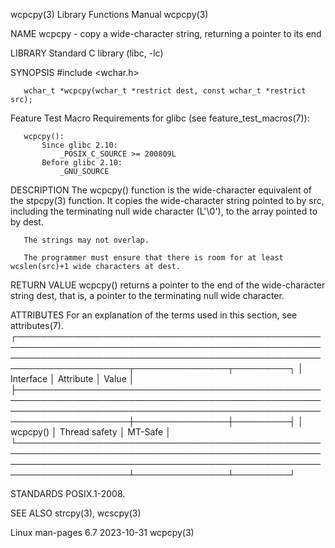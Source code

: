 wcpcpy(3)                                                                                 Library Functions Manual                                                                                wcpcpy(3)

NAME
       wcpcpy - copy a wide-character string, returning a pointer to its end

LIBRARY
       Standard C library (libc, -lc)

SYNOPSIS
       #include <wchar.h>

       wchar_t *wcpcpy(wchar_t *restrict dest, const wchar_t *restrict src);

   Feature Test Macro Requirements for glibc (see feature_test_macros(7)):

       wcpcpy():
           Since glibc 2.10:
               _POSIX_C_SOURCE >= 200809L
           Before glibc 2.10:
               _GNU_SOURCE

DESCRIPTION
       The  wcpcpy() function is the wide-character equivalent of the stpcpy(3) function.  It copies the wide-character string pointed to by src, including the terminating null wide character (L'\0'), to
       the array pointed to by dest.

       The strings may not overlap.

       The programmer must ensure that there is room for at least wcslen(src)+1 wide characters at dest.

RETURN VALUE
       wcpcpy() returns a pointer to the end of the wide-character string dest, that is, a pointer to the terminating null wide character.

ATTRIBUTES
       For an explanation of the terms used in this section, see attributes(7).
       ┌────────────────────────────────────────────────────────────────────────────────────────────────────────────────────────────────────────────────────────────────────────┬───────────────┬─────────┐
       │ Interface                                                                                                                                                              │ Attribute     │ Value   │
       ├────────────────────────────────────────────────────────────────────────────────────────────────────────────────────────────────────────────────────────────────────────┼───────────────┼─────────┤
       │ wcpcpy()                                                                                                                                                               │ Thread safety │ MT-Safe │
       └────────────────────────────────────────────────────────────────────────────────────────────────────────────────────────────────────────────────────────────────────────┴───────────────┴─────────┘

STANDARDS
       POSIX.1-2008.

SEE ALSO
       strcpy(3), wcscpy(3)

Linux man-pages 6.7                                                                              2023-10-31                                                                                       wcpcpy(3)

